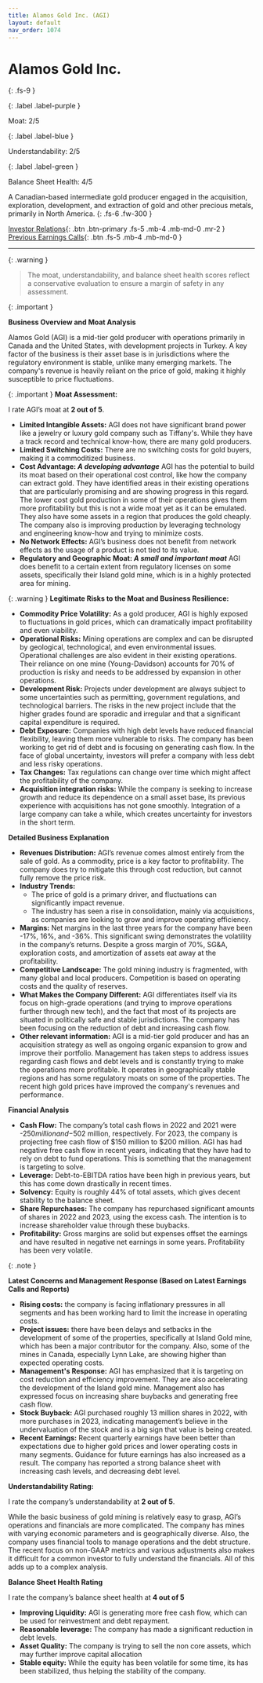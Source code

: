 ```yaml
---
title: Alamos Gold Inc. (AGI)
layout: default
nav_order: 1074
---
```


# Alamos Gold Inc.
{: .fs-9 }

{: .label .label-purple }

Moat: 2/5

{: .label .label-blue }

Understandability: 2/5

{: .label .label-green }

Balance Sheet Health: 4/5

A Canadian-based intermediate gold producer engaged in the acquisition, exploration, development, and extraction of gold and other precious metals, primarily in North America.
{: .fs-6 .fw-300 }

[Investor Relations](https://www.google.com/search?q=AGI+investor+relations){: .btn .btn-primary .fs-5 .mb-4 .mb-md-0 .mr-2 }
[Previous Earnings Calls](https://discountingcashflows.com/company/AGI/transcripts/){: .btn .fs-5 .mb-4 .mb-md-0 }

---

{: .warning }
>The moat, understandability, and balance sheet health scores reflect a conservative evaluation to ensure a margin of safety in any assessment.



{: .important }

**Business Overview and Moat Analysis**

Alamos Gold (AGI) is a mid-tier gold producer with operations primarily in Canada and the United States, with development projects in Turkey. A key factor of the business is their asset base is in jurisdictions where the regulatory environment is stable, unlike many emerging markets. The company's revenue is heavily reliant on the price of gold, making it highly susceptible to price fluctuations.

{: .important }
**Moat Assessment:**

I rate AGI’s moat at **2 out of 5**.
*   **Limited Intangible Assets:** AGI does not have significant brand power like a jewelry or luxury gold company such as Tiffany's. While they have a track record and technical know-how, there are many gold producers.
*   **Limited Switching Costs:** There are no switching costs for gold buyers, making it a commoditized business.
*   **Cost Advantage: *A developing advantage*** AGI has the potential to build its moat based on their operational cost control, like how the company can extract gold. They have identified areas in their existing operations that are particularly promising and are showing progress in this regard. The lower cost gold production in some of their operations gives them more profitability but this is not a wide moat yet as it can be emulated. They also have some assets in a region that produces the gold cheaply. The company also is improving production by leveraging technology and engineering know-how and trying to minimize costs.
*  **No Network Effects:** AGI’s business does not benefit from network effects as the usage of a product is not tied to its value.
*   **Regulatory and Geographic Moat: *A small and important moat*** AGI does benefit to a certain extent from regulatory licenses on some assets, specifically their Island gold mine, which is in a highly protected area for mining.

{: .warning }
**Legitimate Risks to the Moat and Business Resilience:**

*   **Commodity Price Volatility:** As a gold producer, AGI is highly exposed to fluctuations in gold prices, which can dramatically impact profitability and even viability.
*   **Operational Risks:** Mining operations are complex and can be disrupted by geological, technological, and even environmental issues. Operational challenges are also evident in their existing operations. Their reliance on one mine (Young-Davidson) accounts for 70% of production is risky and needs to be addressed by expansion in other operations.
*  **Development Risk:** Projects under development are always subject to some uncertainties such as permitting, government regulations, and technological barriers. The risks in the new project include that the higher grades found are sporadic and irregular and that a significant capital expenditure is required.
*   **Debt Exposure:** Companies with high debt levels have reduced financial flexibility, leaving them more vulnerable to risks. The company has been working to get rid of debt and is focusing on generating cash flow. In the face of global uncertainty, investors will prefer a company with less debt and less risky operations.
*  **Tax Changes:** Tax regulations can change over time which might affect the profitability of the company.
*  **Acquisition integration risks:** While the company is seeking to increase growth and reduce its dependence on a small asset base, its previous experience with acquisitions has not gone smoothly. Integration of a large company can take a while, which creates uncertainty for investors in the short term.

**Detailed Business Explanation**

*   **Revenues Distribution:** AGI’s revenue comes almost entirely from the sale of gold. As a commodity, price is a key factor to profitability. The company does try to mitigate this through cost reduction, but cannot fully remove the price risk.
*   **Industry Trends:**
    *   The price of gold is a primary driver, and fluctuations can significantly impact revenue.
    *   The industry has seen a rise in consolidation, mainly via acquisitions, as companies are looking to grow and improve operating efficiency.
*   **Margins:** Net margins in the last three years for the company have been -17%, 16%, and -36%. This significant swing demonstrates the volatility in the company’s returns. Despite a gross margin of 70%, SG&A, exploration costs, and amortization of assets eat away at the profitability.
*   **Competitive Landscape:** The gold mining industry is fragmented, with many global and local producers. Competition is based on operating costs and the quality of reserves.
*   **What Makes the Company Different:** AGI differentiates itself via its focus on high-grade operations (and trying to improve operations further through new tech), and the fact that most of its projects are situated in politically safe and stable jurisdictions. The company has been focusing on the reduction of debt and increasing cash flow.
*   **Other relevant information:** AGI is a mid-tier gold producer and has an acquisition strategy as well as ongoing organic expansion to grow and improve their portfolio. Management has taken steps to address issues regarding cash flows and debt levels and is constantly trying to make the operations more profitable. It operates in geographically stable regions and has some regulatory moats on some of the properties. The recent high gold prices have improved the company's revenues and performance.

**Financial Analysis**

*   **Cash Flow:** The company’s total cash flows in 2022 and 2021 were -$250 million and -$502 million, respectively. For 2023, the company is projecting free cash flow of $150 million to $200 million. AGI has had negative free cash flow in recent years, indicating that they have had to rely on debt to fund operations. This is something that the management is targeting to solve.
*   **Leverage:** Debt-to-EBITDA ratios have been high in previous years, but this has come down drastically in recent times.
*   **Solvency:** Equity is roughly 44% of total assets, which gives decent stability to the balance sheet.
*   **Share Repurchases:** The company has repurchased significant amounts of shares in 2022 and 2023, using the excess cash. The intention is to increase shareholder value through these buybacks.
*  **Profitability:** Gross margins are solid but expenses offset the earnings and have resulted in negative net earnings in some years. Profitability has been very volatile.

{: .note }

**Latest Concerns and Management Response (Based on Latest Earnings Calls and Reports)**

*   **Rising costs:** the company is facing inflationary pressures in all segments and has been working hard to limit the increase in operating costs.
*   **Project issues:** there have been delays and setbacks in the development of some of the properties, specifically at Island Gold mine, which has been a major contributor for the company. Also, some of the mines in Canada, especially Lynn Lake, are showing higher than expected operating costs.
*   **Management's Response:** AGI has emphasized that it is targeting on cost reduction and efficiency improvement. They are also accelerating the development of the Island gold mine. Management also has expressed focus on increasing share buybacks and generating free cash flow.
*   **Stock Buyback:** AGI purchased roughly 13 million shares in 2022, with more purchases in 2023, indicating management’s believe in the undervaluation of the stock and is a big sign that value is being created.
*  **Recent Earnings:** Recent quarterly earnings have been better than expectations due to higher gold prices and lower operating costs in many segments. Guidance for future earnings has also increased as a result. The company has reported a strong balance sheet with increasing cash levels, and decreasing debt level.

**Understandability Rating:**

I rate the company’s understandability at **2 out of 5**. 

While the basic business of gold mining is relatively easy to grasp, AGI’s operations and financials are more complicated. The company has mines with varying economic parameters and is geographically diverse. Also, the company uses financial tools to manage operations and the debt structure. The recent focus on non-GAAP metrics and various adjustments also makes it difficult for a common investor to fully understand the financials. All of this adds up to a complex analysis.

**Balance Sheet Health Rating**

I rate the company’s balance sheet health at **4 out of 5**
*   **Improving Liquidity:** AGI is generating more free cash flow, which can be used for reinvestment and debt repayment. 
*  **Reasonable leverage:** The company has made a significant reduction in debt levels.
*   **Asset Quality:** The company is trying to sell the non core assets, which may further improve capital allocation
*  **Stable equity:** While the equity has been volatile for some time, its has been stabilized, thus helping the stability of the company.
